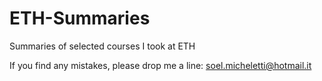 # ETH-Summaries

Summaries of selected courses I took at ETH

If you find any mistakes, please drop me a line: soel.micheletti@hotmail.it
